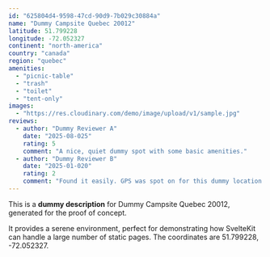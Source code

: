 ```yaml
---
id: "625804d4-9598-47cd-90d9-7b029c30884a"
name: "Dummy Campsite Quebec 20012"
latitude: 51.799228
longitude: -72.052327
continent: "north-america"
country: "canada"
region: "quebec"
amenities:
  - "picnic-table"
  - "trash"
  - "toilet"
  - "tent-only"
images:
  - "https://res.cloudinary.com/demo/image/upload/v1/sample.jpg"
reviews:
  - author: "Dummy Reviewer A"
    date: "2025-08-025"
    rating: 5
    comment: "A nice, quiet dummy spot with some basic amenities."
  - author: "Dummy Reviewer B"
    date: "2025-01-020"
    rating: 2
    comment: "Found it easily. GPS was spot on for this dummy location."
---
```


This is a **dummy description** for Dummy Campsite Quebec 20012, generated for the proof of concept.

It provides a serene environment, perfect for demonstrating how SvelteKit can handle a large number of static pages. The coordinates are 51.799228, -72.052327.
